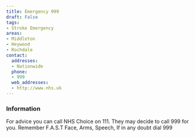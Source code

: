 ```yaml
---
title: Emergency 999
draft: False
tags:
- Stroke Emergency
areas:
- Middleton
- Heywood
- Rochdale
contact:
  addresses:
  - Nationwide
  phone:
  - 999
  web_addresses:
  - http://www.nhs.uk
---
```


### Information
For advice you can call NHS Choice on 111.  They may
decide to call 999 for you.
Remember    F.A.S.T    Face, Arms, Speech,
If in any doubt dial 999

